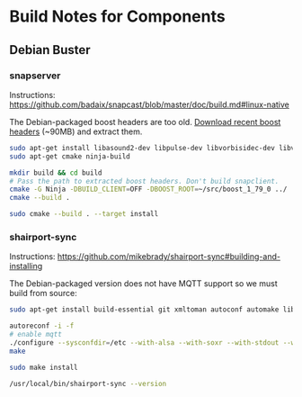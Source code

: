 # Build Notes for Components

## Debian Buster

### snapserver

Instructions: https://github.com/badaix/snapcast/blob/master/doc/build.md#linux-native

The Debian-packaged boost headers are too old.
[Download recent boost headers](https://www.boost.org/users/download/) (~90MB) and extract them.

```bash
sudo apt-get install libasound2-dev libpulse-dev libvorbisidec-dev libvorbis-dev libopus-dev libflac-dev libsoxr-dev alsa-utils libavahi-client-dev avahi-daemon libexpat1-dev
sudo apt-get cmake ninja-build

mkdir build && cd build
# Pass the path to extracted boost headers. Don't build snapclient.
cmake -G Ninja -DBUILD_CLIENT=OFF -DBOOST_ROOT=~/src/boost_1_79_0 ../
cmake --build .

sudo cmake --build . --target install
```

### shairport-sync

Instructions: https://github.com/mikebrady/shairport-sync#building-and-installing

The Debian-packaged version does not have MQTT support so we must build from source:

```bash
sudo apt-get install build-essential git xmltoman autoconf automake libtool libpopt-dev libconfig-dev libasound2-dev avahi-daemon libavahi-client-dev libssl-dev libsoxr-dev libmosquitto-dev

autoreconf -i -f
# enable mqtt
./configure --sysconfdir=/etc --with-alsa --with-soxr --with-stdout --with-mqtt-client --with-metadata --with-avahi --with-ssl=openssl --with-pipe --with-systemd
make

sudo make install

/usr/local/bin/shairport-sync --version
```

